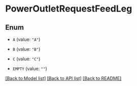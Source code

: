 # PowerOutletRequestFeedLeg

## Enum


* `A` (value: `"A"`)

* `B` (value: `"B"`)

* `C` (value: `"C"`)

* `EMPTY` (value: `""`)


[[Back to Model list]](../README.md#documentation-for-models) [[Back to API list]](../README.md#documentation-for-api-endpoints) [[Back to README]](../README.md)


